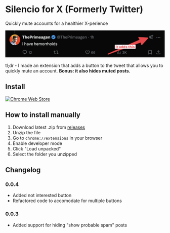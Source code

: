 # Silencio for X (Formerly Twitter)

Quickly mute accounts for a healthier X-perience

![screenshot](/assets/screenshot.png)

tl;dr - I made an extension that adds a button to the tweet that allows you to quickly mute an account. **Bonus: it also hides muted posts.**

## Install

[![Chrome Web Store](https://storage.googleapis.com/web-dev-uploads/image/WlD8wC6g8khYWPJUsQceQkhXSlv1/iNEddTyWiMfLSwFD6qGq.png)](https://chromewebstore.google.com/detail/silencio-for-x-formerly-t/jgpghhljknlkimiopndfekglhagenodd)

## How to install manually

1. Download latest .zip from [releases](https://github.com/adidoes/silencio-x/releases)
2. Unzip the file
3. Go to `chrome://extensions` in your browser
4. Enable developer mode
5. Click "Load unpacked"
6. Select the folder you unzipped

## Changelog

### 0.0.4

- Added not interested button
- Refactored code to accomodate for multiple buttons

### 0.0.3

- Added support for hiding "show probable spam" posts
